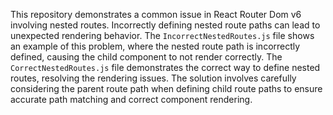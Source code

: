 This repository demonstrates a common issue in React Router Dom v6 involving nested routes. Incorrectly defining nested route paths can lead to unexpected rendering behavior. The `IncorrectNestedRoutes.js` file shows an example of this problem, where the nested route path is incorrectly defined, causing the child component to not render correctly. The `CorrectNestedRoutes.js` file demonstrates the correct way to define nested routes, resolving the rendering issues.  The solution involves carefully considering the parent route path when defining child route paths to ensure accurate path matching and correct component rendering.